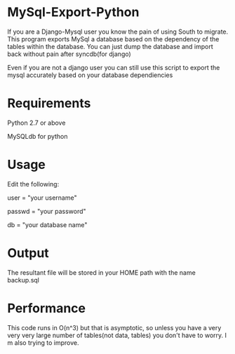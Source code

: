 MySql-Export-Python
===================

If you are a Django-Mysql user you know the pain of using South to migrate. This program exports MySql a database based on the dependency of the tables within the database. You can just dump the database and import back without pain after syncdb(for django)


Even if you are not a django user you can still use this script to export the mysql accurately based on your database dependiencies

Requirements
===================

Python 2.7 or above

MySQLdb for python 



Usage
===================
Edit the following:

user = "your username"

passwd = "your password"

db = "your database name" 


Output
===================
The resultant file will be stored in your HOME path with the name backup.sql

Performance
===================
This code runs in O(n^3) but that is asymptotic, so unless you have a very very very large number of tables(not data, tables) you don't have to worry. I m also trying to improve.
